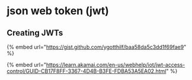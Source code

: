 # json web token (jwt)

## Creating JWTs

{% embed url="https://gist.github.com/ygotthilf/baa58da5c3dd1f69fae9" %}

{% embed url="https://learn.akamai.com/en-us/webhelp/iot/jwt-access-control/GUID-CB17F8FF-3367-4D4B-B3FE-FDBA53A5EA02.html" %}
